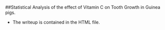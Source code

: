 ##Statistical Analysis of the effect of Vitamin C on Tooth Growth in Guinea pigs.

- The writeup is contained in the HTML file.